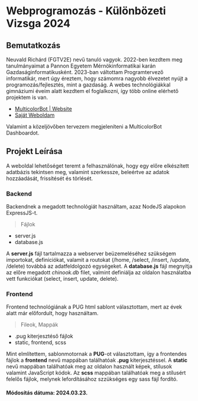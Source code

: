 # Webprogramozás - Különbözeti Vizsga 2024

## Bemutatkozás

Neuvald Richárd (FGTV2E) nevű tanuló vagyok. 2022-ben kezdtem meg tanulmányaimat a Pannon Egyetem Mérnökinformatikai karán Gazdaságinformatikusként. 2023-ban váltottam Programtervező informatikár, mert úgy éreztem, hogy számomra nagyobb élvezetet nyújt a programozás/fejlesztés, mint a gazdaság. A webes technológiákkal gimnáziumi éveim alatt kezdtem el foglalkozni, így több online elérhető projektem is van.

- [MulticolorBot | Website](multicolorbot.com)
-  [Saját Weboldam](richardneuvald.hu)

Valamint a közeljövőben tervezem megjeleníteni a MulticolorBot Dashboardot.

## Projekt Leírása

A weboldal lehetőséget teremt a felhasználónak, hogy egy előre elkészített adatbázis tekintsen meg, valamint szerkessze, beleértve az adatok hozzáadását, frissítését és törlését. 

### Backend

Backendnek a megadott technológiát használtam, azaz NodeJS alapokon ExpressJS-t. 
> Fájlok
- server.js
- database.js

A **server.js** fájl tartalmazza a webserver beüzemeléséhez szükségem importokat, definíciókat, valamit a routokat (/home, /select, /insert, /update, /delete) továbbá az adatfeldolgozó egységeket.
A **database.js** fájl megnyitja az előre megadott *chinook.db* filet, valmint definiálja az oldalon használatba vett funkciókat (select, insert, update, delete).

### Frontend

Frontend technológiának a PUG html sablont választottam, mert az évek alatt már előfordult, hogy használtam.
> Fileok, Mappák
- .pug kiterjesztéső fájlok
- static, frontend, scss

Mint elmlítettem, sablonmotornak a **PUG**-ot választottam, így a frontendes fájlok a **frontend** nevű mappában találhatóak **.pug** kiterjesztéssel.
A **static** nevű mappában találhatóak meg az oldalon használt képek, stílusok valamint JavaScript kódok.
Az **scss** mappában találhatóak meg a stílusért felelős fájlok, melynek lefordításához szzükséges egy sass fájl fordító.

#### Módosítás dátuma: 2024.03.23.